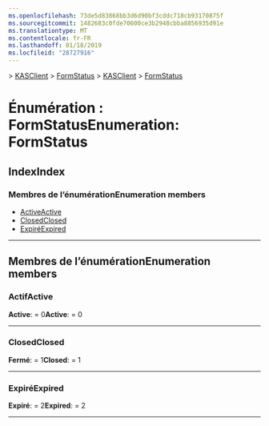 ```yaml
---
ms.openlocfilehash: 73de5d83868bb3d6d90bf3cddc718cb93170875f
ms.sourcegitcommit: 1482683c0fde70600ce3b2948cbba8856935d91e
ms.translationtype: MT
ms.contentlocale: fr-FR
ms.lasthandoff: 01/18/2019
ms.locfileid: "28727916"
---
```

<span data-ttu-id="8ecd2-101">[](../README.md) > [KASClient](../modules/kasclient.md) > [FormStatus](../enums/kasclient.formstatus.md)</span><span class="sxs-lookup"><span data-stu-id="8ecd2-101">[](../README.md) > [KASClient](../modules/kasclient.md) > [FormStatus](../enums/kasclient.formstatus.md)</span></span>

# <a name="enumeration-formstatus"></a><span data-ttu-id="8ecd2-102">Énumération : FormStatus</span><span class="sxs-lookup"><span data-stu-id="8ecd2-102">Enumeration: FormStatus</span></span>

## <a name="index"></a><span data-ttu-id="8ecd2-103">Index</span><span class="sxs-lookup"><span data-stu-id="8ecd2-103">Index</span></span>

### <a name="enumeration-members"></a><span data-ttu-id="8ecd2-104">Membres de l’énumération</span><span class="sxs-lookup"><span data-stu-id="8ecd2-104">Enumeration members</span></span>

* [<span data-ttu-id="8ecd2-105">Active</span><span class="sxs-lookup"><span data-stu-id="8ecd2-105">Active</span></span>](kasclient.formstatus.md#active)
* [<span data-ttu-id="8ecd2-106">Closed</span><span class="sxs-lookup"><span data-stu-id="8ecd2-106">Closed</span></span>](kasclient.formstatus.md#closed)
* [<span data-ttu-id="8ecd2-107">Expiré</span><span class="sxs-lookup"><span data-stu-id="8ecd2-107">Expired</span></span>](kasclient.formstatus.md#expired)

---

## <a name="enumeration-members"></a><span data-ttu-id="8ecd2-108">Membres de l’énumération</span><span class="sxs-lookup"><span data-stu-id="8ecd2-108">Enumeration members</span></span>

<a id="active"></a>

###  <a name="active"></a><span data-ttu-id="8ecd2-109">Actif</span><span class="sxs-lookup"><span data-stu-id="8ecd2-109">Active</span></span>

<span data-ttu-id="8ecd2-110">**Active**: = 0</span><span class="sxs-lookup"><span data-stu-id="8ecd2-110">**Active**:  = 0</span></span>

___

<a id="closed"></a>

###  <a name="closed"></a><span data-ttu-id="8ecd2-111">Closed</span><span class="sxs-lookup"><span data-stu-id="8ecd2-111">Closed</span></span>

<span data-ttu-id="8ecd2-112">**Fermé**: = 1</span><span class="sxs-lookup"><span data-stu-id="8ecd2-112">**Closed**:  = 1</span></span>

___

<a id="expired"></a>

###  <a name="expired"></a><span data-ttu-id="8ecd2-113">Expiré</span><span class="sxs-lookup"><span data-stu-id="8ecd2-113">Expired</span></span>

<span data-ttu-id="8ecd2-114">**Expiré**: = 2</span><span class="sxs-lookup"><span data-stu-id="8ecd2-114">**Expired**:  = 2</span></span>

___

